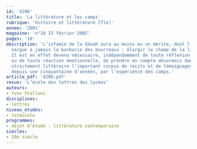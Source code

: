 ```yaml
---
id: '4206'
title: 'La littérature et les camps'
rubrique: 'Histoire et littérature [Tle]'
annee: '2001'
magazine: 'n°10 15 février 2002'
pages: '18'
description: 'L’infamie de la Shoah aura au moins eu un mérite, dont l’ironie vengeresse
  nargue à jamais la barbarie des bourreaux : élargir le champ de la littérature.
  Il est en effet devenu nécessaire, indépendamment de toute réflexion idéologique
  ou de toute réaction émotionnelle, de prendre en compte désormais dans une perspective
  strictement littéraire l’important corpus de récits et de témoignages inspirés,
  depuis une cinquantaine d’années, par l’expérience des camps.'
article_pdf: '4206.pdf'
revue: 'L’école des lettres des lycées'
auteurs:
- Yves Stalloni
disciplines:
- lettres
niveau_etudes:
- terminale
programmes:
- objet d’étude - littérature contemporaine
siecles:
- 20e siècle
---
```


